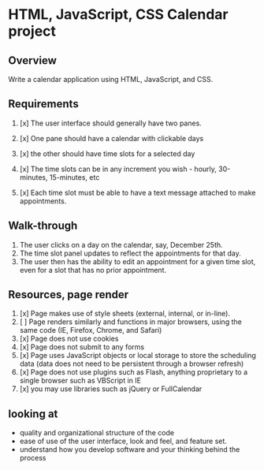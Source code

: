 # HTML, JavaScript, CSS Calendar project

## Overview
Write a calendar application using HTML, JavaScript, and CSS.

## Requirements
1. [x] The user interface should generally have two panes.

2. [x] One pane should have a calendar with clickable days

3. [x] the other should have time slots for a selected day

4. [x] The time slots can be in any increment you wish - hourly, 30-minutes, 15-minutes, etc

5. [x] Each time slot must be able to have a text message attached to make appointments.


## Walk-through
1. The user clicks on a day on the calendar, say, December 25th.
2. The time slot panel updates to reflect the appointments for that day.
3. The user then has the ability to edit an appointment for a given time slot, even for a slot that has no prior appointment.

## Resources, page render
1. [x] Page makes use of style sheets (external, internal, or in-line).
2. [ ] Page renders similarly and functions in major browsers, using the same code (IE, Firefox, Chrome, and Safari)
3. [x] Page does not use cookies
4. [x] Page does not submit to any forms
5. [x] Page uses JavaScript objects or local storage to store the scheduling data
      (data does not need to be persistent through a browser refresh)
6. [x] Page does not use plugins such as Flash, anything proprietary to a single browser such as VBScript in IE
7. [x] you may use libraries such as jQuery or FullCalendar

## looking at
 + quality and organizational structure of the code
 + ease of use of the user interface, look and feel, and feature set.  
 + understand how you develop software and your thinking behind the process
